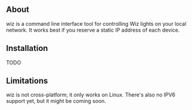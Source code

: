 ## About
wiz is a command line interface tool for controlling Wiz lights on your local network. It works best if you reserve a static IP address of each device.
## Installation
TODO
## Limitations
wiz is not cross-platform; it only works on Linux. There's also no IPV6 support yet, but it might be coming soon.